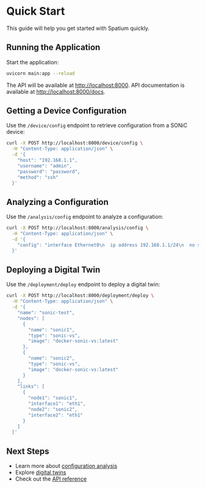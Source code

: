 # Quick Start

This guide will help you get started with Spatium quickly.

## Running the Application

Start the application:

```bash
uvicorn main:app --reload
```

The API will be available at [http://localhost:8000](http://localhost:8000).
API documentation is available at [http://localhost:8000/docs](http://localhost:8000/docs).

## Getting a Device Configuration

Use the `/device/config` endpoint to retrieve configuration from a SONiC device:

```bash
curl -X POST http://localhost:8000/device/config \
  -H "Content-Type: application/json" \
  -d '{
    "host": "192.168.1.1",
    "username": "admin",
    "password": "password",
    "method": "ssh"
  }'
```

## Analyzing a Configuration

Use the `/analysis/config` endpoint to analyze a configuration:

```bash
curl -X POST http://localhost:8000/analysis/config \
  -H "Content-Type: application/json" \
  -d '{
    "config": "interface Ethernet0\n  ip address 192.168.1.1/24\n  no shutdown"
  }'
```

## Deploying a Digital Twin

Use the `/deployment/deploy` endpoint to deploy a digital twin:

```bash
curl -X POST http://localhost:8000/deployment/deploy \
  -H "Content-Type: application/json" \
  -d '{
    "name": "sonic-test",
    "nodes": [
      {
        "name": "sonic1",
        "type": "sonic-vs",
        "image": "docker-sonic-vs:latest"
      },
      {
        "name": "sonic2",
        "type": "sonic-vs",
        "image": "docker-sonic-vs:latest"
      }
    ],
    "links": [
      {
        "node1": "sonic1",
        "interface1": "eth1",
        "node2": "sonic2",
        "interface2": "eth1"
      }
    ]
  }'
```

## Next Steps

- Learn more about [configuration analysis](../user-guide/config-analysis.md)
- Explore [digital twins](../user-guide/digital-twins.md)
- Check out the [API reference](../api/device-api.md)